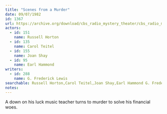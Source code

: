 ```yaml
---
title: "Scenes from a Murder"
date: 09/07/1982
id: 1367
url: https://archive.org/download/cbs_radio_mystery_theater/cbs_radio_mystery_theater-1351-1399.zip/cbs_radio_mystery_theater-1351-1399%2Fcbsrmt_1367_scenes_from_a_murder.mp3
actors:  
  - id: 151
    name: Russell Horton  
  - id: 135
    name: Carol Teitel  
  - id: 155
    name: Joan Shay  
  - id: 95
    name: Earl Hammond
writers:  
  - id: 288
    name: G. Frederick Lewis
searchable: Russell Horton,Carol Teitel,Joan Shay,Earl Hammond G. Frederick Lewis
notes:  
---
```

A down on his luck music teacher turns to murder to solve his financial woes.